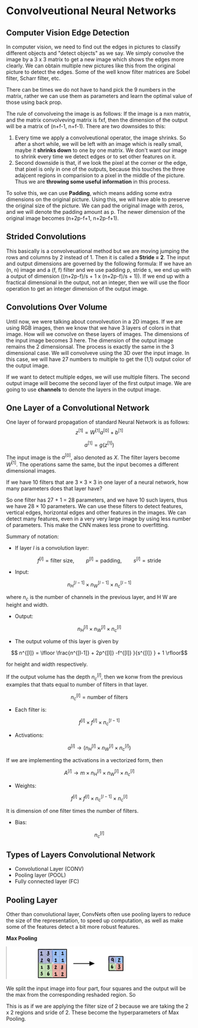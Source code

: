 # Convolveutional Neural Networks

## Computer Vision Edge Detection

In computer vision, we need to find out the edges in pictures to classify different objects and "detect objects" as we say. We simply convolve the image by a 3 x 3 matrix to get a new image which shows the edges more clearly. We can obtain multiple new pictures like this from the original picture to detect the edges. Some of the well know filter matrices are Sobel filter, Scharr filter, etc. 

There can be times we do not have to hand pick the 9 numbers in the matrix, rather we can use them as parameters and learn the optimal value of those using back prop.

The rule of convolveing the image is as follows: If the image is a nxn matrix, and the matrix  convolveving matrix is fxf, then the dimension of the output will be a matrix of (n+f-1, n+f-1). There are two downsides to this: 

1. Every time we apply a convolveutional operator, the image shrinks. So after a short while, we will be left with an image which is really small, maybe it **shrinks down** to one by one matrix. We don't want our image to shrink every time we detect edges or to set other features on it. 
2. Second downside is that, if we look the pixel at the corner or the edge, that pixel is only in one of the outputs, because this touches the three adajcent regions in comparision to a pixel in the middle of the picture. Thus we are **throwing some useful information** in this process.

To solve this, we can use **Padding**, which means adding some extra dimensions on the original picture. Using this, we will have able to preserve the original size of the picture. We can pad the original image with zeros, and we will denote the padding amount as p. The newer dimension of the original image becomes (n+2p-f+1, n+2p-f+1).

## Strided Convolutions

This basically is a convolveuational method but we are moving jumping the rows and columns by 2 instead of 1. Then it is called a **Stride = 2**. The input and output dimensions are governed by the following formula: If we have an (n, n) image and a (f, f) filter and we use padding p, stride s, we end up with a output of dimension ((n+2p-f)/s + 1 x (n+2p-f)/s + 1)). If we end up with a fractical dimensional in the output, not an integer, then we will use the floor operation to get an integer dimension of the output image.

## Convolutions Over Volume

Until now, we were talking about convolveution in a 2D images. If we are using RGB images, then we know that we have 3 layers of colors in that image. How will we convolve on these layers of images. The dimensions of the input image becomes 3 here. The dimension of the output image remains the 2 dimensionsal. The process is exactly the same in the 3 dimensional case. We will convolveve using the 3D over the input image. In this case, we will have 27 numbers to multiple to get the (1,1) output color of the output image.

If we want to detect multiple edges, we will use multiple filters. The second output image will become the second layer of the first output image. We are going to use **channels** to denote the layers in the output image.

## One Layer of a Convolutional Network

One layer of forward propagation of standard Neural Network is as follows: 
$$z^{[1]} = W^{[1]} a^{[0]} + b^{[1]} $$

$$ a^{[1]} = g(z^{[1]}) $$

The input image is the $a^{[0]}$, also denoted as $X$. The filter layers become $W^{[1]}$. The operations same the same, but the input becomes a different dimensional images.

If we have 10 filters that are $3 \times 3 \times 3$ in one layer of a neural network, how many parameters does that layer have?

So one filter has 27 + 1 = 28 parameters, and we have 10 such layers, thus we have $28 \times 10$ parameters. We can use these filters to detect features, vertical edges, horizontal edges and other features in the images. We can detect many features, even in a very very large image by using less number of parameters. This make the CNN makes less prone to overfitting.

Summary of notation: 

* If layer $l$ is a convolution layer:

$$f^{[l]} = \text{filter size}, \qquad p^{[l]} = \text{padding}, \qquad s^{[l]} = \text{stride}$$

* Input: 

$$ n^{[l-1]}_H \times n^{[l-1]}_W \times n^{[l-1]}_c $$

where $n_c$ is the number of channels in the previous layer, and H W are height and width.

* Output: 

$$ n^{[l]}_H \times n^{[l]}_W \times n^{[l]}_c  $$

* The output volume of this layer is given by

$$ n^{[l]} = \lfloor \frac{n^{[l-1]} + 2p^{[l]} -f^{[l]} }{s^{[l]} } + 1 \rfloor$$

for height and width respectively.

If the output volume has the depth $n^{[l]}_c$, then we konw from the previous examples that thats equal to number of filters in that layer.

$$ n^{[l]}_c  = \text{number of filters} $$

* Each filter is: 

$$ f^{[l]} \times f^{[l]} \times n^{[l-1]}_c $$

* Activations: 

$$ a^{[l]} \rightarrow (n^{[l]}_H \times n^{[l]}_W \times n^{[l]}_c  ) $$

If we are implementing the activations in a vectorized form, then

$$ A^{[l]} \rightarrow m \times n^{[l]}_H \times n^{[l]}_W \times n^{[l]}_c $$

* Weights: 

$$ f^{[l]} \times f^{[l]} \times n^{[l-1]}_c \times n^{[l]}_c$$

It is dimension of one filter times the number of filters.
* Bias: 

$$ n^{[l]}_c $$

## Types of Layers Convolutional Network

* Convolutional Layer (CONV)
* Pooling layer (POOL)
* Fully connected layer (FC)

## Pooling Layer

Other than convolutional layer, ConvNets often use pooling layers to reduce the size of the representation, to speed up computation, as well as make some of the features detect a bit more robust features.

**Max Pooling**

![Max Pooling](images/max_pooling.jpeg)

We split the input image into four part, four squares and the output will be the max from the corresponding reshaded region. So

This is as if we are applying the filter size of 2 because we are taking the 2 x 2 regions and sride of 2. These become the hyperparameters of Max Pooling.